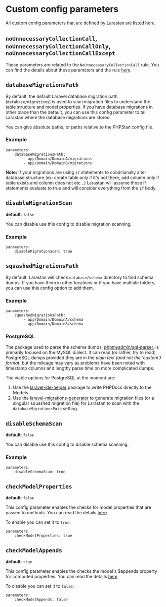 # Custom config parameters

All custom config parameters that are defined by Larastan are listed here.

## `noUnnecessaryCollectionCall`, `noUnnecessaryCollectionCallOnly`, `noUnnecessaryCollectionCallExcept`

These parameters are related to the `NoUnnecessaryCollectionCall` rule. You can find the details about these parameters and the rule [here](rules.md#NoUnnecessaryCollectionCall).

## `databaseMigrationsPath`

By default, the default Laravel database migration path (`database/migrations`) is used to scan migration files to understand the table structure and model properties. If you have database migrations in other place than the default, you can use this config parameter to tell Larastan where the database migrations are stored.

You can give absolute paths, or paths relative to the PHPStan config file.

### Example
```neon
parameters:
    databaseMigrationsPath:
        - app/Domain/DomainA/migrations
        - app/Domain/DomainB/migrations
```

**Note:** If your migrations are using `if` statements to conditionally alter database structure (ex: create table only if it's not there, add column only if table exists and column does not etc...) Larastan will assume those if statements evaluate to true and will consider everything from the `if` body.

## `disableMigrationScan`
**default**: `false`

You can disable use this config to disable migration scanning.

### Example
```neon
parameters:
    disableMigrationScan: true
```

## `squashedMigrationsPath`

By default, Larastan will check `database/schema` directory to find schema dumps. If you have them in other locations or if you have multiple folders, you can use this config option to add them.

### Example
```neon
parameters:
    squashedMigrationsPath:
        - app/Domain/DomainA/schema
        - app/Domain/DomainB/schema
```

### PostgreSQL

The package used to parse the schema dumps, [phpmyadmin/sql-parser](https://github.com/phpmyadmin/sql-parser), is primarily focused on the MySQL dialect.
It can read (or rather, try to read) PostgreSQL dumps provided they are in the *plain text (and not the 'custom') format*, but the mileage may vary as problems have been noted with timestamp columns and lengthy parse time on more complicated dumps.

The viable options for PostgreSQL at the moment are:
1. Use the [laravel-ide-helper](https://github.com/barryvdh/laravel-ide-helper) package to write PHPDocs directly to the Models. 
2. Use the [laravel-migrations-generator](https://github.com/kitloong/laravel-migrations-generator) to generate migration files (or a singular squashed migration file) for Larastan to scan with the `databaseMigrationsPath` setting.

## `disableSchemaScan`
**default**: `false`

You can disable use this config to disable schema scanning.

### Example
```neon
parameters:
    disableSchemaScan: true
```

## `checkModelProperties`
**default**: `false`

This config parameter enables the checks for model properties that are passed to methods. You can read the details [here](rules.md#modelpropertyrule).

To enable you can set it to `true`:

```neon
parameters:
    checkModelProperties: true
```

## `checkModelAppends`
**default**: `true`

This config parameter enables the checks the model's $appends property for computed properties. You can read the details [here](rules.md#modelappendsrule).

To disable you can set it to `false`:

```neon
parameters:
    checkModelAppends: false
```
